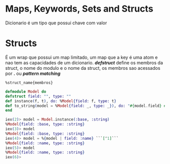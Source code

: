 # Maps, Keywords, Sets and Structs

Dicionario é um tipo que possui chave com valor

# Structs

É um wrap que possui um map limitado, um map que a key é uma atom e nao tem as capacidades de um dicionario. 
***defstruct*** define os membros da struct, o nome do modulo e o nome da struct, os membros sao acessados por **.** ou ***pattern matching***

```%struct_name{membros}```


```elixir
defmodule Model do           
defstruct field: "", type: ""
def instance(f, t), do: %Model{field: f, type: t}
def to_string(model = %Model{field: _, type: _}), do: "#{model.field} #{model.type}"
end

iex(2)> model = Model.instance(:base, :string)
%Model{field: :base, type: :string}
iex(3)> model
%Model{field: :base, type: :string}
iex(4)> model = %{model | field: :name} ```[^1]```
%Model{field: :name, type: :string}
iex(5)> model
%Model{field: :name, type: :string}
iex(6)> 
```

[^1]: A alteracao dos valores são feitas utilizando o operardor ***|***

